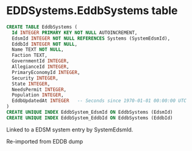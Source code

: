 # EDDSystems.EddbSystems table

```sql
CREATE TABLE EddbSystems (
  Id INTEGER PRIMARY KEY NOT NULL AUTOINCREMENT,
  EdsmId INTEGER NOT NULL REFERENCES Systems (SystemEdsmId),
  EddbId INTEGER NOT NULL,
  Name TEXT NOT NULL,
  Faction TEXT,
  GovernmentId INTEGER,
  AllegianceId INTEGER,
  PrimaryEconomyId INTEGER,
  Security INTEGER,
  State INTEGER,
  NeedsPermit INTEGER,
  Population INTEGER,
  EddbUpdatedAt INTEGER   -- Seconds since 1970-01-01 00:00:00 UTC
)
CREATE UNIQUE INDEX EddbSystem_EdsmId ON EddbSystems (EdsmId)
CREATE UNIQUE INDEX EddbSystem_EddbId ON EddbSystems (EddbId)
```

Linked to a EDSM system entry by SystemEdsmId.

Re-imported from EDDB dump
